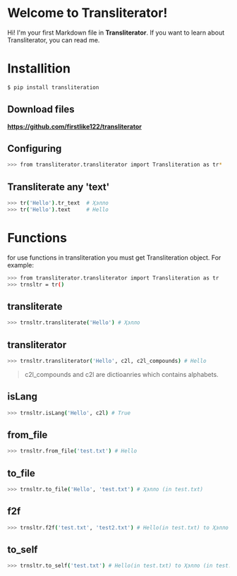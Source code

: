 # Welcome to Transliterator!

Hi! I'm your first Markdown file in **Transliterator**. If you want to learn about Transliterator, you can read me. 

# Installition
```bash
$ pip install transliteration
```
## Download files

**https://github.com/firstlike122/transliterator**

## Configuring
``` sh
>>> from transliterator.transliterator import Transliteration as tr*
```

## Transliterate any 'text'
```sh
>>> tr('Hello').tr_text  # Ҳэлло
>>> tr('Hello').text     # Hello
```

# Functions
for use functions in transliteration you must get Transliteration object.
For example:
```sh
>>> from transliterator.transliterator import Transliteration as tr
>>> trnsltr = tr()
```  

## transliterate
```sh
>>> trnsltr.transliterate('Hello') # Ҳэлло
```
## transliterator
```sh
>>> trnsltr.transliterator('Hello', c2l, c2l_compounds) # Hello
```
>c2l_compounds and c2l are dictioanries which contains alphabets.
## isLang
```sh
>>> trnsltr.isLang('Hello', c2l) # True
```
## from_file
```sh
>>> trnsltr.from_file('test.txt') # Hello
```
## to_file
```sh
>>> trnsltr.to_file('Hello', 'test.txt') # Ҳэлло (in test.txt)
```
## f2f
```sh
>>> trnsltr.f2f('test.txt', 'test2.txt') # Hello(in test.txt) to Ҳэлло (in test2.txt)
```
## to_self 
```sh
>>> trnsltr.to_self('test.txt') # Hello(in test.txt) to Ҳэлло (in test.txt which to itself)
```